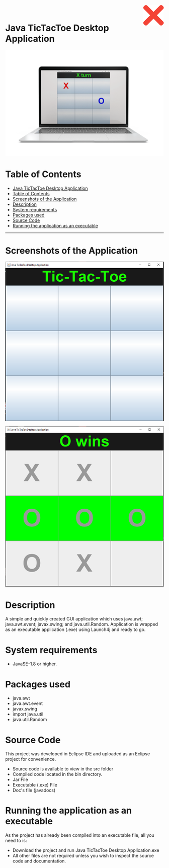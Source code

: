 <img src="images/close.png" width="65" align="right" alt="Java Logo"></a>
<br>

# Java TicTacToe Desktop Application

<p align="center" >
 <img src="images/tic-tac-toe.png"  height="auto">
</p>

# Table of Contents

- [Java TicTacToe Desktop Application](#java-tictactoe-desktop-application)
- [Table of Contents](#table-of-contents)
- [Screenshots of the Application](#screenshots-of-the-application)
- [Description](#description)
- [System requirements](#system-requirements)
- [Packages used](#packages-used)
- [Source Code](#source-code)
- [Running the application as an executable](#running-the-application-as-an-executable)

---

# Screenshots of the Application

<p align="center" >
 <img src="images/screencapture_1.PNG"  height="auto">
</p>
<p align="center" >
 <img src="images/screencapture_2.PNG"  height="auto">
</p>

# Description

A simple and quickly created GUI application which uses java.awt; java.awt.event; javax.swing; and java.util.Random.
Application is wrapped as an executable application (.exe) using Launch4j and ready to go.

# System requirements

- JavaSE-1.8 or higher.

# Packages used

- java.awt
- java.awt.event
- javax.swing
- import java.util
- java.util.Random

# Source Code

This project was developed in Eclipse IDE and uploaded as an Eclipse project for convenience.

- Source code is available to view in the src folder
- Compiled code located in the bin directory.
- Jar File
- Executable (.exe) File
- Doc's file (javadocs)

# Running the application as an executable

As the project has already been compiled into an executable file, all you need to is:

- Download the project and run Java TicTacToe Desktop Application.exe
- All other files are not required unless you wish to inspect the source code and documentation.
